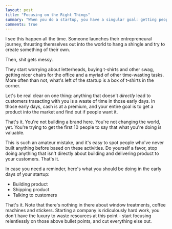 ```yaml
---
layout: post
title: "Focusing on the Right Things"
summary: "When you do a startup, you have a singular goal: getting people to use your stuff. Don't get distracted and miss the mark."
comments: true
---
```


I see this happen all the time. Someone launches their entrepreneural journey, thrusting themselves out into the world to hang a shingle and try to create something of their own.

Then, shit gets messy.

They start worrying about letterheads, buying t-shirts and other swag, getting nicer chairs for the office and a myriad of other time-wasting tasks. More often than not, what's left of the startup is a box of t-shirts in the corner.

Let's be real clear on one thing: anything that doesn't *directly* lead to customers trasacting with you is a waste of time in those early days. In those early days, cash is at a premium, and your entire goal is to get a product into the market and find out if people want it.

That's it. You're not building a brand here. You're not changing the world, yet. You're trying to get the first 10 people to say that what you're doing is valuable. 

This is such an amateur mistake, and it's easy to spot people who've never built anything before based on these activities. Do yourself a favor, stop doing anything that isn't directly about building and delivering product to your customers. That's it. 

In case you need a reminder, here's what you should be doing in the early days of your startup:

- Building product
- Shipping product
- Talking to customers

That's it. Note that there's nothing in there about window treatments, coffee machines and stickers. Starting a company is ridiculously hard work, you don't have the luxury to waste resources at this point - start focusing relentlessly on those above bullet points, and cut everything else out.  